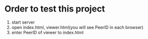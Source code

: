 # Order to test this project
1. start server
2. open index.html, viewer.html(you will see PeerID in each browser)
3. enter PeerID of viewer to index.html






